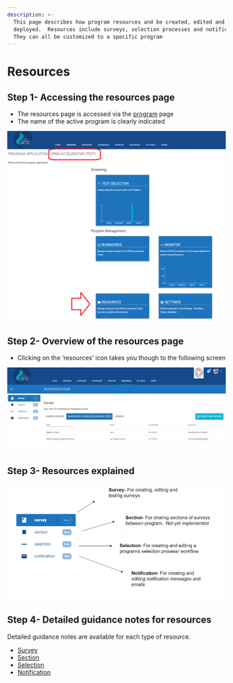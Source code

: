 ```yaml
---
description: >-
  This page describes how program resources and be created, edited and
  deployed.  Resources include surveys, selection processes and notifications. 
  They can all be customized to a specific program
---
```


# Resources

## Step 1- Accessing the resources page

* The resources page is accessed via the [program](../) page
* The name of the active program is clearly indicated

![](../../../.gitbook/assets/image%20%2894%29.png)

## Step 2- Overview of the resources page

* Clicking on the ‘resources’ icon takes you though to the following screen

![](../../../.gitbook/assets/image%20%28202%29.png)

## Step 3- Resources explained

![](../../../.gitbook/assets/image%20%2829%29.png)

## Step 4- Detailed guidance notes for resources

Detailed guidance notes are available for each type of resource.

* [Survey](form/)
* [Section](form-section.md)
* [Selection](selection-process/)
* [Notification](notifications.md)



